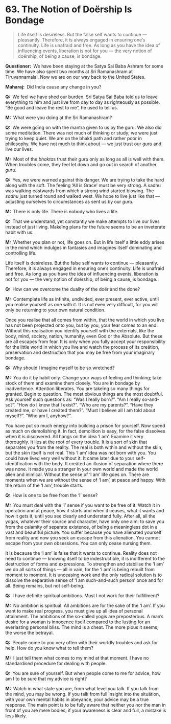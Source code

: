 # 63. The Notion of Doërship Is Bondage

>Life itself is desireless. But the false self wants to continue — pleasantly. Therefore, it is always engaged in ensuring one’s continuity. Life is unafraid and free. As long as you have the idea of influencing events, liberation is not for you — the very notion of doërship, of beïng a cause, is bondage.

**Questioner:**&ensp;We have been staying at the Satya Sai Baba Ashram for some time. We have also spent two months at Sri Ramanashram at Tiruvannamalai. Now we are on our way back to the United States.

**Maharaj:**&ensp;Did India cause any change in you?

**Q:**&ensp;We feel we have shed our burden. Sri Satya Sai Baba told us to leave everything to him and just live from day to day as righteously as possible. “Be good and leave the rest to me”, he used to tell us.

**M:**&ensp;What were you doïng at the Sri Ramanashram?

**Q:**&ensp;We were goïng on with the <span data-tippy-content="Incantation, hymn, an instrument of thought, ideal sounds visualised as letters and vocalised as syllables. A <em>mantra</em> is a group of words whose constant repetition produces specific results.">mantra</span> given to us by the <span data-tippy-content="Spiritual teacher, preceptor.">guru</span>. We also did some meditation. There was not much of thinking or study; we were just trying to keep quiet. We are on the <span data-tippy-content="Devotion, adoration. Hence <em>bhakta</em>, a devotee.">bhakti</span> path and rather poor in philosophy. We have not much to think about — we just trust our *guru* and live our lives.

**M:**&ensp;Most of the *bhakta*s trust their *guru* only as long as all is well with them. When troubles come, they feel let down and go out in search of another *guru*.

**Q:**&ensp;Yes, we were warned against this danger. We are trying to take the hard along with the soft. The feeling ‘All is Grace’ must be very strong. A <span data-tippy-content="An ascetic.">sadhu</span> was walking eastwards from which a strong wind started blowing. The *sadhu* just turned round and walked west. We hope to live just like that — adjusting ourselves to circumstances as sent us by our *guru*.

**M:**&ensp;There is only life. There is nobody who lives a life.

**Q:**&ensp;That we understand, yet constantly we make attempts to live our lives instead of just living. Makeïng plans for the future seems to be an inveterate habit with us.

**M:**&ensp;Whether you plan or not, life goes on. But in life itself a little eddy arises in the mind which indulges in fantasies and imagines itself dominating and controlling life. 

Life itself is desireless. But the false self wants to continue — pleasantly. Therefore, it is always engaged in ensuring one’s continuity. Life is unafraid and free. As long as you have the idea of influencing events, liberation is not for you — the very notion of doërship, of beïng a cause, is bondage.

**Q:**&ensp;How can we overcome the duality of the doër and the done?

**M:**&ensp;Contemplate life as infinite, undivided, ever present, ever active, until you realise yourself as one with it. It is not even very difficult, for you will only be returning to your own natural condition.

Once you realise that all comes from within, that the world in which you live has not been projected onto you, but by you, your fear comes to an end. Without this realisation you identify yourself with the externals, like the body, mind, society, nation, humanity, even God or the Absolute. But these are all escapes from fear. It is only when you fully accept your responsibility for the little world in which you live and watch the process of its creätion, preservation and destruction that you may be free from your imaginary bondage.

**Q:**&ensp;Why should I imagine myself to be so wretched?

**M:**&ensp;You do it by habit only. Change your ways of feeling and thinking; take stock of them and examine them closely. You are in bondage by inadvertence. Attention liberates. You are takeïng so many things for granted. Begin to question. The most obvious things are the most doubtful. Ask yourself such questions as: “Was I really born?”. “Am I really so-and-so?”. “How do I know that I exist?”. “Who are my parents?”. “Have they creäted me, or have I creäted them?”. “Must I believe all I am told
about myself?”. “Who am I, anyhow?”. 

You have put so much energy into building a prison for yourself. Now spend as much on demolishing it. In fact, demolition is easy, for the false dissolves when it is discovered. All hangs on the idea ‘I am’. Examine it very thoroughly. It lies at the root of every trouble. It is a sort of skin that separates you from the reality. The real is both within and without the skin, but the skin itself is not real. This ‘I am’ idea was not born with you. You could have lived very well without it. It came later due to your self-identification with the body. It creäted an illusion of separation where there was none. It made you a stranger in your own world and made the world alien and inimical. Without the sense of ‘I am’ life goes on. There are moments when we are without the sense of ‘I am’, at peace and happy. With the return of the ‘I am’, trouble starts.

**Q:**&ensp;How is one to be free from the ‘I’ sense?

**M:**&ensp;You must deal with the ‘I’ sense if you want to be free of it. Watch it in operation and at peace, how it starts and when it ceases, what it wants and how it gets it, until you see clearly and understand fully. After all, all the <span data-tippy-content="One of the six systems of the Hindu philosophy (from <em>yoj</em>, to yoke or join). <em>Yoga</em> teaches the means by which the individual spirit (<em>jivatma</em>) can be joined or united with the universal spirit (<em>Paramatma</em>).">yoga</span>s, whatever their source and character, have only one aim: to save you from the calamity of separate existence, of beïng a meaningless dot in a vast and beautiful picture. You suffer because you have alienated yourself from reality and now you seek an escape from this alienation. You cannot escape from your own obsessions. You can only cease nursing them. 

It is because the ‘I am’ is false that it wants to continue. Reality does not need to continue — knowing itself to be indestructible, it is indifferent to the destruction of forms and expressions. To strengthen and stabilise the ‘I am’ we do all sorts of things — all in vain, for the ‘I am’ is beïng rebuilt from moment to moment. It is unceasing work and the only radical solution is to dissolve the separative sense of ‘I am such-and-such person’ once and for all. Beïng remains, but not self-beïng.

**Q:**&ensp;I have definite spiritual ambitions. Must I not work for their fulfillment?

**M:**&ensp;No ambition is spiritual. All ambitions are for the sake of the ‘I am’. If you want to make real progress, you must give up all idea of personal attainment. The ambitions of the so-called <span data-tippy-content="One who practices <em>yoga</em>.">yogi</span>s are preposterous. A man’s desire for a woman is innocence itself compared to the lusting for an everlasting personal bliss. The mind is a cheat. The more pious it seems, the worse the betrayal.

**Q:**&ensp;People come to you very often with their worldly troubles and ask for help. How do you know what to tell them?

**M:**&ensp;I just tell them what comes to my mind at that moment. I have no standardised procedure for dealing with people.

**Q:**&ensp;You are sure of yourself. But when people come to me for advice, how am I to be sure that my advice is right?

**M:**&ensp;Watch in what state you are, from what level you talk. If you talk from the mind, you may be wrong. If you talk from full insight into the situätion, with your own mental habits in abeyance, your advice may be a true response. The main point is to be fully aware that neither you nor the man in front of you are mere bodies; if your awareness is clear and full, a mistake is less likely.

<script>
export default {
  props: ["slot-key"],
  mounted () {
    tippy("[data-tippy-content]", {allowHTML: true});
  }
}
</script>